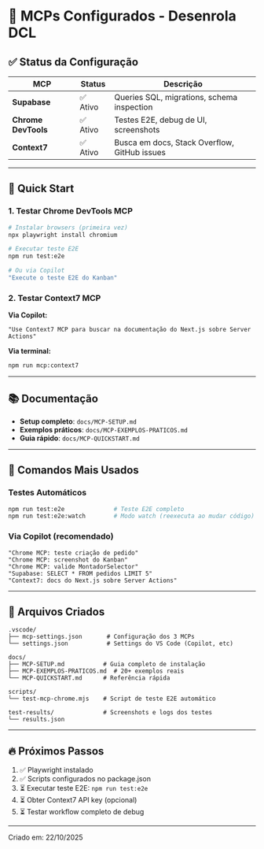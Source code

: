 # 🎯 MCPs Configurados - Desenrola DCL

## ✅ Status da Configuração

| MCP                 | Status   | Descrição                                    |
| ------------------- | -------- | -------------------------------------------- |
| **Supabase**        | ✅ Ativo | Queries SQL, migrations, schema inspection   |
| **Chrome DevTools** | ✅ Ativo | Testes E2E, debug de UI, screenshots         |
| **Context7**        | ✅ Ativo | Busca em docs, Stack Overflow, GitHub issues |

---

## 🚀 Quick Start

### 1. Testar Chrome DevTools MCP

```bash
# Instalar browsers (primeira vez)
npx playwright install chromium

# Executar teste E2E
npm run test:e2e

# Ou via Copilot
"Execute o teste E2E do Kanban"
```

### 2. Testar Context7 MCP

**Via Copilot:**

```
"Use Context7 MCP para buscar na documentação do Next.js sobre Server Actions"
```

**Via terminal:**

```bash
npm run mcp:context7
```

---

## 📚 Documentação

- **Setup completo**: `docs/MCP-SETUP.md`
- **Exemplos práticos**: `docs/MCP-EXEMPLOS-PRATICOS.md`
- **Guia rápido**: `docs/MCP-QUICKSTART.md`

---

## 🎯 Comandos Mais Usados

### Testes Automáticos

```bash
npm run test:e2e              # Teste E2E completo
npm run test:e2e:watch        # Modo watch (reexecuta ao mudar código)
```

### Via Copilot (recomendado)

```
"Chrome MCP: teste criação de pedido"
"Chrome MCP: screenshot do Kanban"
"Chrome MCP: valide MontadorSelector"
"Supabase: SELECT * FROM pedidos LIMIT 5"
"Context7: docs do Next.js sobre Server Actions"
```

---

## 📁 Arquivos Criados

```
.vscode/
├── mcp-settings.json       # Configuração dos 3 MCPs
└── settings.json           # Settings do VS Code (Copilot, etc)

docs/
├── MCP-SETUP.md           # Guia completo de instalação
├── MCP-EXEMPLOS-PRATICOS.md  # 20+ exemplos reais
└── MCP-QUICKSTART.md      # Referência rápida

scripts/
└── test-mcp-chrome.mjs    # Script de teste E2E automático

test-results/              # Screenshots e logs dos testes
└── results.json
```

---

## 🔥 Próximos Passos

1. ✅ Playwright instalado
2. ✅ Scripts configurados no package.json
3. ⏳ Executar teste E2E: `npm run test:e2e`
4. ⏳ Obter Context7 API key (opcional)
5. ⏳ Testar workflow completo de debug

---

Criado em: 22/10/2025
